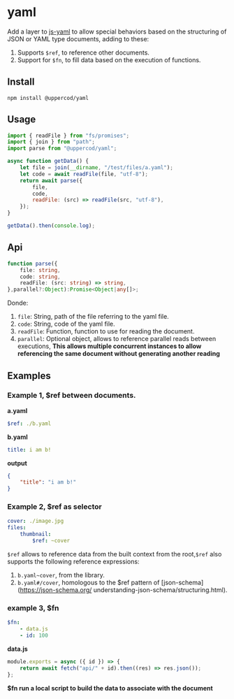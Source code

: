 # yaml

Add a layer to [js-yaml](https://www.npmjs.com/package/js-yaml) to allow special behaviors based on the structuring of JSON or YAML type documents, adding to these:

1. Supports `$ref`, to reference other documents.
2. Support for `$fn`, to fill data based on the execution of functions.

## Install

```
npm install @uppercod/yaml
```

## Usage

```js
import { readFile } from "fs/promises";
import { join } from "path";
import parse from "@uppercod/yaml";

async function getData() {
    let file = join(__dirname, "/test/files/a.yaml");
    let code = await readFile(file, "utf-8");
    return await parse({
        file,
        code,
        readFile: (src) => readFile(src, "utf-8"),
    });
}

getData().then(console.log);
```

## Api

```ts
function parse({
    file: string,
    code: string,
    readFile: (src: string) => string,
},parallel?:Object):Promise<Object|any[]>;
```

Donde:

1.  `file`: String, path of the file referring to the yaml file.
2.  `code`: String, code of the yaml file.
3.  `readFile`: Function, function to use for reading the document.
4.  `parallel`: Optional object, allows to reference parallel reads between executions, **This allows multiple concurrent instances to allow referencing the same document without generating another reading**

## Examples

### Example 1, \$ref between documents.

**a.yaml**

```yaml
$ref: ./b.yaml
```

**b.yaml**

```yaml
title: i am b!
```

**output**

```json
{
    "title": "i am b!"
}
```

### Example 2, \$ref as selector

```yaml
cover: ./image.jpg
files:
    thumbnail:
        $ref: ~cover
```

`$ref` allows to reference data from the built context from the root,`$ref` also supports the following reference expressions:

1. `b.yaml~cover`, from the library.
2. `b.yaml#/cover`, homologous to the \$ref pattern of [json-schema](https://json-schema.org/
   understanding-json-schema/structuring.html).

### example 3, \$fn

```yaml
$fn:
    - data.js
    - id: 100
```

**data.js**

```js
module.exports = async ({ id }) => {
    return await fetch("api/" + id).then((res) => res.json());
};
```

**\$fn run a local script to build the data to associate with the document**
